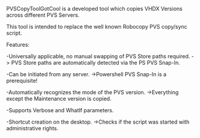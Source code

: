 PVSCopyToolGotCool is a developed tool which copies VHDX Versions across different PVS Servers.

This tool is intended to replace the well known Robocopy PVS copy/sync script.

Features:

-Universally applicable, no manual swapping of PVS Store paths required.
  -> PVS Store paths are automatically detected via the PS PVS Snap-In.
  
-Can be initiated from any server.
  ->Powershell PVS Snap-In is a prerequisite!
  
-Automatically recognizes the mode of the PVS version.
  ->Everything except the Maintenance version is copied.
  
-Supports Verbose and WhatIf parameters.

-Shortcut creation on the desktop.
  ->Checks if the script was started with administrative rights.
